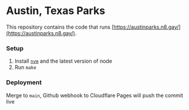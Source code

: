 # Austin, Texas Parks
This repository contains the code that runs [https://austinparks.n8.gay/](https://austinparks.n8.gay/).

### Setup

1. Install [`nvm`](https://github.com/nvm-sh/nvm) and the latest version of node
1. Run `make`

### Deployment
Merge to `main`, Github webhook to Cloudflare Pages will push the commit live
